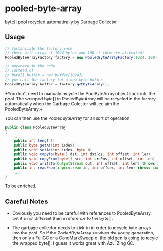 pooled-byte-array
=================

byte[] pool recycled automatically by Garbage Collector


Usage
-----

```java
// Instanciate the factory once
// (Here with array of 1024 bytes and 100 of them pre-allocated)
PooledByteArrayFactory factory = new PooledByteArrayFactory(1024, 100);
```

```java
// Anywhere in the code
// Instead of 
// byte[] buffer = new buffer[1024];
// you call the factory for a new byte buffer
PooledByteArray buffer = factory.getByteArray();
```

+You don't need to manualy recycle the PoolByteArray object back into the pool.
The wrapped byte[] in PooledByteArray will be recycled in the factory automatically
when the Garbage Colector will reclaim the PooledByteArray.+

You can then use the PooledByteArray for all sort of operation:

```java
public class PooledByteArray
{
    ...
    public int length()
    public byte getAt(int index)
    public void setAt(int index, byte b)
    public void copyTo(byte[] dst, int dstPos, int offset, int len)
    public void copyFrom(byte[] src, int srcPos, int offset, int len)
    public void writeTo(OutputStream out, int offset, int len) throws IOException
    public int readFrom(InputStream in, int offset, int len) throws IOException
    ...
}
```

To be enriched.



Careful Notes
-------------

* Obviously you need to be careful with references to PooledByteArray, but it's not different than a reference to the byte[].

* The garbage collector needs to kick-in in order to recycle byte arrays into the pool.
So if the PooledByteArray survives the young generation, then only a FullGC or a ConcMarkSweep of the old gen is going to recyle the wrapped byte[]. I guess it works great with Azul Zing GC.



